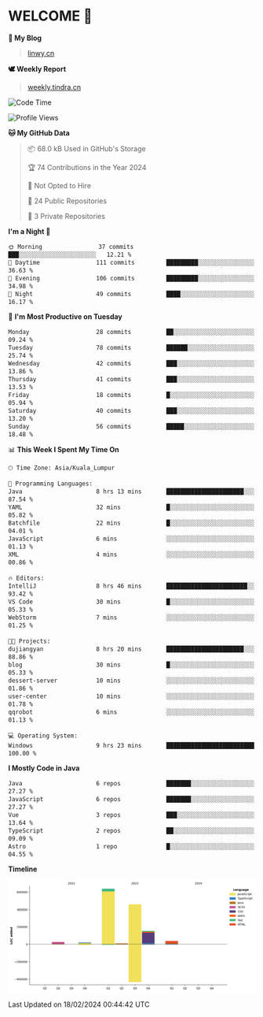 # WELCOME 👋

**🐶 My Blog**
> [linwy.cn](linwy.cn)

**🕊️ Weekly Report**
> [weekly.tindra.cn](weekly.tindra.cn)
<!--START_SECTION:waka-->
![Code Time](http://img.shields.io/badge/Code%20Time-831%20hrs%2020%20mins-blue)

![Profile Views](http://img.shields.io/badge/Profile%20Views-0-blue)

**🐱 My GitHub Data** 

> 📦 68.0 kB Used in GitHub's Storage 
 > 
> 🏆 74 Contributions in the Year 2024
 > 
> 🚫 Not Opted to Hire
 > 
> 📜 24 Public Repositories 
 > 
> 🔑 3 Private Repositories 
 > 
**I'm a Night 🦉** 

```text
🌞 Morning                37 commits          ███░░░░░░░░░░░░░░░░░░░░░░   12.21 % 
🌆 Daytime                111 commits         █████████░░░░░░░░░░░░░░░░   36.63 % 
🌃 Evening                106 commits         █████████░░░░░░░░░░░░░░░░   34.98 % 
🌙 Night                  49 commits          ████░░░░░░░░░░░░░░░░░░░░░   16.17 % 
```
📅 **I'm Most Productive on Tuesday** 

```text
Monday                   28 commits          ██░░░░░░░░░░░░░░░░░░░░░░░   09.24 % 
Tuesday                  78 commits          ██████░░░░░░░░░░░░░░░░░░░   25.74 % 
Wednesday                42 commits          ███░░░░░░░░░░░░░░░░░░░░░░   13.86 % 
Thursday                 41 commits          ███░░░░░░░░░░░░░░░░░░░░░░   13.53 % 
Friday                   18 commits          █░░░░░░░░░░░░░░░░░░░░░░░░   05.94 % 
Saturday                 40 commits          ███░░░░░░░░░░░░░░░░░░░░░░   13.20 % 
Sunday                   56 commits          █████░░░░░░░░░░░░░░░░░░░░   18.48 % 
```


📊 **This Week I Spent My Time On** 

```text
🕑︎ Time Zone: Asia/Kuala_Lumpur

💬 Programming Languages: 
Java                     8 hrs 13 mins       ██████████████████████░░░   87.54 % 
YAML                     32 mins             █░░░░░░░░░░░░░░░░░░░░░░░░   05.82 % 
Batchfile                22 mins             █░░░░░░░░░░░░░░░░░░░░░░░░   04.01 % 
JavaScript               6 mins              ░░░░░░░░░░░░░░░░░░░░░░░░░   01.13 % 
XML                      4 mins              ░░░░░░░░░░░░░░░░░░░░░░░░░   00.86 % 

🔥 Editors: 
IntelliJ                 8 hrs 46 mins       ███████████████████████░░   93.42 % 
VS Code                  30 mins             █░░░░░░░░░░░░░░░░░░░░░░░░   05.33 % 
WebStorm                 7 mins              ░░░░░░░░░░░░░░░░░░░░░░░░░   01.25 % 

🐱‍💻 Projects: 
dujiangyan               8 hrs 20 mins       ██████████████████████░░░   88.86 % 
blog                     30 mins             █░░░░░░░░░░░░░░░░░░░░░░░░   05.33 % 
dessert-server           10 mins             ░░░░░░░░░░░░░░░░░░░░░░░░░   01.86 % 
user-center              10 mins             ░░░░░░░░░░░░░░░░░░░░░░░░░   01.78 % 
qqrobot                  6 mins              ░░░░░░░░░░░░░░░░░░░░░░░░░   01.13 % 

💻 Operating System: 
Windows                  9 hrs 23 mins       █████████████████████████   100.00 % 
```

**I Mostly Code in Java** 

```text
Java                     6 repos             ███████░░░░░░░░░░░░░░░░░░   27.27 % 
JavaScript               6 repos             ███████░░░░░░░░░░░░░░░░░░   27.27 % 
Vue                      3 repos             ███░░░░░░░░░░░░░░░░░░░░░░   13.64 % 
TypeScript               2 repos             ██░░░░░░░░░░░░░░░░░░░░░░░   09.09 % 
Astro                    1 repo              █░░░░░░░░░░░░░░░░░░░░░░░░   04.55 % 
```



**Timeline**

![Lines of Code chart](https://raw.githubusercontent.com/rieraa/rieraa/main/assets/bar_graph.png)


 Last Updated on 18/02/2024 00:44:42 UTC
<!--END_SECTION:waka-->
